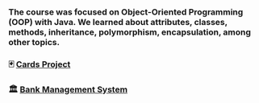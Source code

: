 ### The course was focused on Object-Oriented Programming (OOP) with Java. We learned about attributes, classes, methods, inheritance, polymorphism, encapsulation, among other topics.

### 🃏 <a href="https://github.com/vittordallacqua/SoftwareDevelpment-OOP/tree/master/Projects/TrucoOOP"> Cards Project </a> 
### 🏛️ <a href="https://github.com/vittordallacqua/SoftwareDevelpment-OOP/tree/master/Projects/BankJavaSQL"> Bank Management System </a> 

